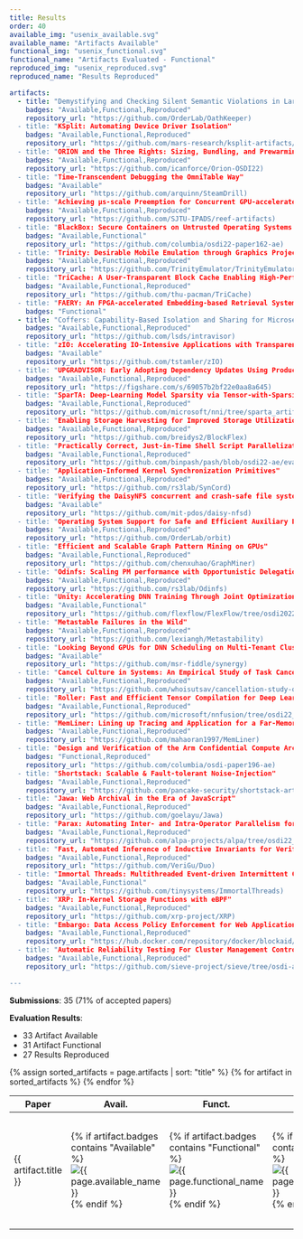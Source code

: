 ```yaml
---
title: Results
order: 40
available_img: "usenix_available.svg"
available_name: "Artifacts Available"
functional_img: "usenix_functional.svg"
functional_name: "Artifacts Evaluated - Functional"
reproduced_img: "usenix_reproduced.svg"
reproduced_name: "Results Reproduced"

artifacts:
  - title: "Demystifying and Checking Silent Semantic Violations in Large Distributed Systems"
    badges: "Available,Functional,Reproduced"
    repository_url: "https://github.com/OrderLab/OathKeeper)
  - title: "KSplit: Automating Device Driver Isolation"
    badges: "Available,Functional,Reproduced"
    repository_url: "https://github.com/mars-research/ksplit-artifacts/)
  - title: "ORION and the Three Rights: Sizing, Bundling, and Prewarming for Serverless DAGs"
    badges: "Available,Functional,Reproduced"
    repository_url: "https://github.com/icanforce/Orion-OSDI22)
  - title: "Time-Transcendent Debugging the OmniTable Way"
    badges: "Available"
    repository_url: "https://github.com/arquinn/SteamDrill)
  - title: "Achieving μs-scale Preemption for Concurrent GPU-accelerated DNN Inferences"
    badges: "Available,Functional,Reproduced"
    repository_url: "https://github.com/SJTU-IPADS/reef-artifacts)
  - title: "BlackBox: Secure Containers on Untrusted Operating Systems using Arm Virtualization Hardware"
    badges: "Available,Functional"
    repository_url: "https://github.com/columbia/osdi22-paper162-ae)
  - title: "Trinity: Desirable Mobile Emulation through Graphics Projection"
    badges: "Available,Functional,Reproduced"
    repository_url: "https://github.com/TrinityEmulator/TrinityEmulator)
  - title: "TriCache: A User-Transparent Block Cache Enabling High-Performance Out-of-Core Processing with In-Memory Programs"
    badges: "Available,Functional,Reproduced"
    repository_url: "https://github.com/thu-pacman/TriCache)
  - title: "FAERY: An FPGA-accelerated Embedding-based Retrieval System"
    badges: "Functional"
  - title: "Coffers: Capability-Based Isolation and Sharing for Microservices"
    badges: "Available,Functional,Reproduced"
    repository_url: "https://github.com/lsds/intravisor)
  - title: "zIO: Accelerating IO-Intensive Applications with Transparent Zero-Copy IO"
    badges: "Available"
    repository_url: "https://github.com/tstamler/zIO)
  - title: "UPGRADVISOR: Early Adopting Dependency Updates Using Production Traces"
    badges: "Available,Functional,Reproduced"
    repository_url: "https://figshare.com/s/69057b2bf22e0aa8a645)
  - title: "SparTA: Deep-Learning Model Sparsity via Tensor-with-Sparsity-Attribute"
    badges: "Available,Functional,Reproduced"
    repository_url: "https://github.com/microsoft/nni/tree/sparta_artifact)
  - title: "Enabling Storage Harvesting for Improved Storage Utilization in Cloud Platforms"
    badges: "Available,Functional,Reproduced"
    repository_url: "https://github.com/breidys2/BlockFlex)
  - title: "Practically Correct, Just-in-Time Shell Script Parallelization"
    badges: "Available,Functional,Reproduced"
    repository_url: "https://github.com/binpash/pash/blob/osdi22-ae/evaluation/osdi22-eval/)
  - title: "Application-Informed Kernel Synchronization Primitives"
    badges: "Available,Functional,Reproduced"
    repository_url: "https://github.com/rs3lab/SynCord)
  - title: "Verifying the DaisyNFS concurrent and crash-safe file system with sequential reasoning"
    badges: "Available"
    repository_url: "https://github.com/mit-pdos/daisy-nfsd)
  - title: "Operating System Support for Safe and Efficient Auxiliary Executions"
    badges: "Available,Functional,Reproduced"
    repository_url: "https://github.com/OrderLab/orbit)
  - title: "Efficient and Scalable Graph Pattern Mining on GPUs"
    badges: "Available,Functional,Reproduced"
    repository_url: "https://github.com/chenxuhao/GraphMiner)
  - title: "Odinfs: Scaling PM performance with Opportunistic Delegation"
    badges: "Available,Functional,Reproduced"
    repository_url: "https://github.com/rs3lab/Odinfs)
  - title: "Unity: Accelerating DNN Training Through Joint Optimization of Algebraic Transformations and Parallelization"
    badges: "Available,Functional"
    repository_url: "https://github.com/flexflow/FlexFlow/tree/osdi2022ae)
  - title: "Metastable Failures in the Wild"
    badges: "Available,Functional,Reproduced"
    repository_url: "https://github.com/lexiangh/Metastability)
  - title: "Looking Beyond GPUs for DNN Scheduling on Multi-Tenant Clusters"
    badges: "Available"
    repository_url: "https://github.com/msr-fiddle/synergy)
  - title: "Cancel Culture in Systems: An Empirical Study of Task Cancellation Patterns and Failures"
    badges: "Available,Functional,Reproduced"
    repository_url: "https://github.com/whoisutsav/cancellation-study-osdi)
  - title: "Roller: Fast and Efficient Tensor Compilation for Deep Learning"
    badges: "Available,Functional,Reproduced"
    repository_url: "https://github.com/microsoft/nnfusion/tree/osdi22_artifact/artifacts)
  - title: "MemLiner: Lining up Tracing and Application for a Far-Memory-Friendly Runtime"
    badges: "Available,Functional,Reproduced"
    repository_url: "https://github.com/mahaoran1997/MemLiner)
  - title: "Design and Verification of the Arm Confidential Compute Architecture"
    badges: "Functional,Reproduced"
    repository_url: "https://github.com/columbia/osdi-paper196-ae)
  - title: "Shortstack: Scalable & Fault-tolerant Noise-Injection"
    badges: "Available,Functional,Reproduced"
    repository_url: "https://github.com/pancake-security/shortstack-artifact)
  - title: "Jawa: Web Archival in the Era of JavaScript"
    badges: "Available,Functional,Reproduced"
    repository_url: "https://github.com/goelayu/Jawa)
  - title: "Parax: Automating Inter- and Intra-Operator Parallelism for Distributed Deep Learning"
    badges: "Available,Functional,Reproduced"
    repository_url: "https://github.com/alpa-projects/alpa/tree/osdi22_artifact/osdi22_artifact)
  - title: "Fast, Automated Inference of Inductive Invariants for Verifying Distributed Protocols"
    badges: "Available,Functional,Reproduced"
    repository_url: "https://github.com/VeriGu/Duo)
  - title: "Immortal Threads: Multithreaded Event-driven Intermittent Computing on Ultra-Low-Power Microcontrollers"
    badges: "Available,Functional"
    repository_url: "https://github.com/tinysystems/ImmortalThreads)
  - title: "XRP: In-Kernel Storage Functions with eBPF"
    badges: "Available,Functional,Reproduced"
    repository_url: "https://github.com/xrp-project/XRP)
  - title: "Embargo: Data Access Policy Enforcement for Web Applications"
    badges: "Available,Functional,Reproduced"
    repository_url: "https://hub.docker.com/repository/docker/blockaid/ae)
  - title: "Automatic Reliability Testing For Cluster Management Controllers"
    badges: "Available,Functional,Reproduced"
    repository_url: "https://github.com/sieve-project/sieve/tree/osdi-ae)

---
```


**Submissions**: 35 (71% of accepted papers)

**Evaluation Results**:

* 33 Artifact Available
* 31 Artifact Functional
* 27 Results Reproduced


<table>
  <thead>
    <tr>
      <th>Paper</th>
      <th width="75px">Avail.</th>
      <th width="75px">Funct.</th>
      <th width="75px">Repro.</th>
      <th>Available At</th>
    </tr>
  </thead>
  <tbody>
  {% assign sorted_artifacts = page.artifacts | sort: "title" %}
  {% for artifact in sorted_artifacts %}
    <tr>
      <td>
        {{ artifact.title }}
      </td>
      <td width="75px">
        {% if artifact.badges contains "Available" %}
          <img src="{{ site.baseurl }}/images/{{ page.available_img }}" alt="{{ page.available_name }}">
        {% endif %}
      </td>
      <td width="75px">
        {% if artifact.badges contains "Functional" %}
          <img src="{{ site.baseurl }}/images/{{ page.functional_img }}" alt="{{ page.functional_name }}">
        {% endif %}
      </td>
      <td width="75px">
        {% if artifact.badges contains "Reproduced" %}
          <img src="{{ site.baseurl }}/images/{{ page.reproduced_img }}" alt="{{ page.reproduced_name }}">
        {% endif %}
      </td>
      <td width="120px">
        {% if artifact.artifact_url %}
          <a href="{{artifact.artifact_url}}" target="_blank">Artifact</a><br>
        {% endif %} {% if artifact.repository_url %}
          <a href="{{artifact.repository_url}}" target="_blank">Repository</a><br>
        {% endif %} {% if artifact.appendix_url %}
          <a href="{{artifact.appendix_url}}" target="_blank">Appendix</a><br>
        {% endif %}
      </td>
    </tr>
  {% endfor %}
  </tbody>
</table>